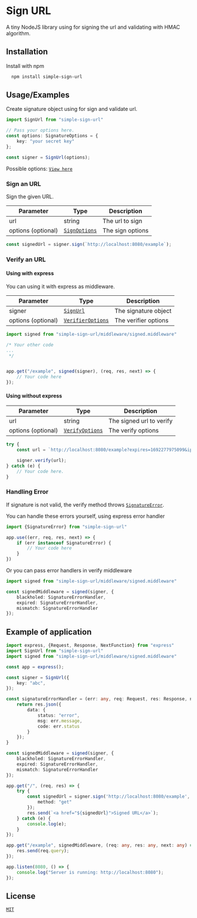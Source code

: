 # Sign URL
A tiny NodeJS library using for signing the url and validating with HMAC algorithm.



## Installation

Install with npm

```bash
  npm install simple-sign-url
```
    
## Usage/Examples

Create signature object using for sign and validate url.

```ts
import SignUrl from "simple-sign-url"

// Pass your options here.
const options: SignatureOptions = {
    key: "your secret key"
};

const signer = SignUrl(options);
```

Possible options: [`View here`](https://github.com/shin202/sign-url/blob/main/src/index.ts#L7-L20)

### Sign an URL

Sign the given URL.

| Parameter | Type | Description |
| --------- | ---- | ----------- |
| url       | string | The url to sign |
| options (optional) | [`SignOptions`](https://github.com/shin202/sign-url/blob/main/src/index.ts#L22-L39) | The sign options |

```ts
const signedUrl = signer.sign(`http://localhost:8080/example`);
```

### Verify an URL

#### Using with express
You can using it with express as middleware.

| Parameter | Type | Description |
| --------- | ---- | ----------- |
| signer    | [`SignUrl`]() | The signature object |
| options (optional) | [`VerifierOptions`](https://github.com/shin202/sign-url/blob/main/src/index.ts#L73-L90) | The verifier options |

```ts
import signed from "simple-sign-url/middleware/signed.middleware"

/* Your other code
...
 */


app.get("/example", signed(signer), (req, res, next) => {
    // Your code here
});
```

#### Using without express

| Parameter | Type | Description |
| --------- | ---- | ----------- |
| url       | string | The signed url to verify |
| options (optional) | [`VerifyOptions`](https://github.com/shin202/sign-url/blob/main/src/index.ts#L71) | The verify options |

```ts
try {
    const url = `http://localhost:8080/example?expires=1692277975099&ip=&method=GET&r=KJ2Wxrgp9LCdmZxMIkv9UQ&sig=790c6a7fcccfdd9bb80c32bd3cd64c7965bbe8ed3fa377eacc7c1dea2517f6ce`;

    signer.verify(url);
} catch (e) {
    // Your code here.
}
```

### Handling Error
If signature is not valid, the verify method throws [`SignatureError`](https://github.com/shin202/sign-url/blob/main/src/index.ts#L108-L115).

You can handle these errors yourself, using express error handler

```ts
import {SignatureError} from "simple-sign-url"

app.use((err, req, res, next) => {
    if (err instanceof SignatureError) {
        // Your code here
    }
})
```

Or you can pass error handlers in verify middleware

```ts
import signed from "simple-sign-url/middleware/signed.middleware"

const signedMiddleware = signed(signer, {
    blackholed: SignatureErrorHandler,
    expired: SignatureErrorHandler,
    mismatch: SignatureErrorHandler
});
```

## Example of application

```ts
import express, {Request, Response, NextFunction} from "express"
import SignUrl from "simple-sign-url"
import signed from "simple-sign-url/middleware/signed.middleware"

const app = express();

const signer = SignUrl({
    key: "abc",
});

const signatureErrorHandler = (err: any, req: Request, res: Response, next: NextFunction) => {
    return res.json({
        data: {
            status: "error",
            msg: err.message,
            code: err.status
        }
    });
}

const signedMiddleware = signed(signer, {
    blackholed: SignatureErrorHandler,
    expired: SignatureErrorHandler,
    mismatch: SignatureErrorHandler
});

app.get("/", (req, res) => {
    try {
        const signedUrl = signer.sign('http://localhost:8080/example', {
            method: "get"
        });
        res.send(`<a href="${signedUrl}">Signed URL</a>`);
    } catch (e) {
        console.log(e);
    }
});

app.get("/example", signedMiddleware, (req: any, res: any, next: any) => {
    res.send(req.query);
});

app.listen(8080, () => {
    console.log("Server is running: http://localhost:8080");
});
```

## License

[`MIT`](https://github.com/shin202/sign-url/blob/main/LICENSE)







